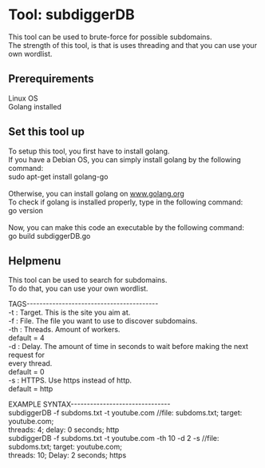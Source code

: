 # Tool: subdiggerDB
This tool can be used to brute-force for possible subdomains.\
The strength of this tool, is that is uses threading and that you can use your own wordlist.


## Prerequirements
Linux OS\
Golang installed


## Set this tool up
To setup this tool, you first have to install golang. \
If you have a Debian OS, you can simply install golang by the following command:\
  sudo apt-get install golang-go\
  \
Otherwise, you can install golang on www.golang.org
\
To check if golang is installed properly, type in the following command:\
  go version\
\
Now, you can make this code an executable by the following command:\
  go build subdiggerDB.go

## Helpmenu

This tool can be used to search for subdomains. \
To do that, you can use your own wordlist.

TAGS-----------------------------------------\
-t	: Target. This is the site you aim at.\
-f	: File. The file you want to use to discover subdomains.\
-th	: Threads. Amount of workers.\
	  default = 4\
-d	: Delay. The amount of time in seconds to wait before making the next request for \
	  every thread.\
	  default = 0\
-s	: HTTPS. Use https instead of http.\
	  default = http


EXAMPLE SYNTAX-------------------------------\
subdiggerDB -f subdoms.txt -t youtube.com	  	  //file: subdoms.txt; target: youtube.com;\
							    threads: 4; delay: 0 seconds; http\
subdiggerDB -f subdoms.txt -t youtube.com -th 10 -d 2 -s  //file: subdoms.txt; target: youtube.com; \
							    threads: 10; Delay: 2 seconds; https
